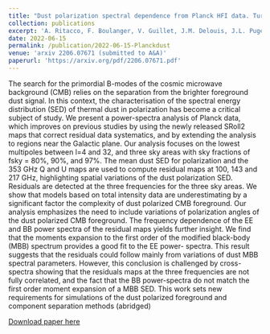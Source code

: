```yaml
---
title: "Dust polarization spectral dependence from Planck HFI data. Turning point on CMB polarization foregrounds modelling"
collection: publications
excerpt: 'A. Ritacco, F. Boulanger, V. Guillet, J.M. Delouis, J.L. Puget, J. Aumont, **L. Vacher**'
date: 2022-06-15
permalink: /publication/2022-06-15-Planckdust
venue: 'arxiv 2206.07671 (submitted to A&A)'
paperurl: 'https://arxiv.org/pdf/2206.07671.pdf'
---
```

The search for the primordial B-modes of the cosmic microwave background (CMB) relies on the separation from the brighter foreground dust signal. In this context, the characterisation of the spectral energy distribution (SED) of thermal dust in polarization has become a critical subject of study. We present a power-spectra analysis of Planck data, which improves on previous studies by using the newly released SRoll2 maps that correct residual data systematics, and by extending the analysis to regions near the Galactic plane. Our analysis focuses on the lowest multipoles between l=4 and 32, and three sky areas with sky fractions of fsky = 80%, 90%, and 97%. The mean dust SED for polarization and the 353 GHz Q and U maps are used to compute residual maps at 100, 143 and 217 GHz, highlighting spatial variations of the dust polarization SED. Residuals are detected at the three frequencies for the three sky areas. We show that models based on total intensity data are underestimating by a significant factor the complexity of dust polarized CMB foreground. Our analysis emphasizes the need to include variations of polarization angles of the dust polarized CMB foreground. The frequency dependence of the EE and BB power spectra of the residual maps yields further insight. We find that the moments expansion to the first order of the modified black-body (MBB) spectrum provides a good fit to the EE power- spectra. This result suggests that the residuals could follow mainly from variations of dust MBB spectral parameters. However, this conclusion is challenged by cross-spectra showing that the residuals maps at the three frequencies are not fully correlated, and the fact that the BB power-spectra do not match the first order moment expansion of a MBB SED. This work sets new requirements for simulations of the dust polarized foreground and component separation methods (abridged)

[Download paper here](https://arxiv.org/pdf/2206.07671.pdf)